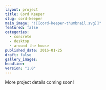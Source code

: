 ```yaml
---
layout: project
title: Cord Keeper
slug: cord-keeper
main_image: "![[cord-keeper-thumbnail.svg]]"
featured: false
categories:
  - concrete
  - desktop
  - around the house
published_date: 2016-01-25
draft: false
gallery_images: 
headline: 
version: "1.0"
---
```


More project details coming soon!